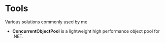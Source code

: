 # Tools
Various solutions commonly used by me

* **ConcurrentObjectPool** is a lightweight high performance object pool for .NET.
